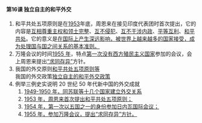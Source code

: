 #### 第16课 独立自主的和平外交

1. 和平共处五项原则是在<u>1953</u>年底，周恩来在接见印度代表团时首次提出，它的内容是<u>互相尊重主权和领土完整</u>、<u>互不侵犯</u>、<u>互不干涉内政</u>、<u>平等互利</u>、<u>和平共处</u>。它的意义是<u>在国际上产生深远影响，被世界上越来越多的国家接受，成为处理国与国之间关系的基本准则。</u>
2. 万隆会议的时间<u>1955 年</u>，特点<u>第一次没有西方殖民主义国家</u>参加的会议，会上周恩来提出<u>“求同存异”</u>方针。
3. 我国的外交原则<u>和平共处五项原则等</u><br>
   我国的外交政策<u>独立自主的和平外交政策</u>
4. 例举三例史实说明 20 世纪 50 年代新中国的外交成就
   1. <u>1949-1950 年，同苏联等十几个国家建立外交关系</u>
   2. <u>1953 年，周恩来首次提出和平共处五项原则；</u>
   3. <u>1954 年，第一次以五国之一的身份参加日内瓦国际会议；</u>
   4. <u>1955 年，参加万隆会议，提出“求同存异”方针。</u>

